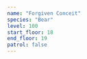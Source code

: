 ```yaml
---
name: "Forgiven Conceit"
species: "Bear"
level: 100
start_floor: 18
end_floor: 19
patrol: false
---
```

